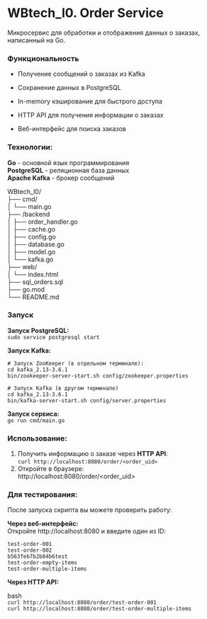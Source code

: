 # WBtech_l0. Order Service


Микросервис для обработки и отображения данных о заказах, написанный на Go.

### Функциональность
- Получение сообщений о заказах из Kafka

- Сохранение данных в PostgreSQL

- In-memory кэширование для быстрого доступа

- HTTP API для получения информации о заказах

- Веб-интерфейс для поиска заказов

### Технологии:  

**Go** - основной язык программирования  
**PostgreSQL** - реляционная база данных  
**Apache Kafka** - брокер сообщений

WBtech_l0/  
├── cmd/  
│   └── main.go  
├── /backend   
│   ├── order_handler.go  
│   ├── cache.go  
│   ├── config.go  
│   ├── database.go  
│   ├── model.go  
│   └── kafka.go  
├── web/   
│   └── index.html  
├── sql_orders.sql  
├── go.mod  
└── README.md  


### Запуск

**Запуск PostgreSQL:**  
`sudo service postgresql start`

**Запуск Kafka:**
```
# Запуск ZooKeeper (в отдельном терминале):
cd kafka_2.13-3.6.1
bin/zookeeper-server-start.sh config/zookeeper.properties

# Запуск Kafka (в другом терминале)
cd kafka_2.13-3.6.1
bin/kafka-server-start.sh config/server.properties
```

**Запуск сервиса:**  
`go run cmd/main.go`


### Использование:
1. Получить информацию о заказе через **HTTP API**:  
`curl http://localhost:8080/order/<order_uid>`
2. Откройте в браузере:  
http://localhost:8080/order/<order_uid>

### Для тестирования:
После запуска скрипта вы можете проверить работу:

**Через веб-интерфейс:**   
Откройте http://localhost:8080 и введите один из ID:
```
test-order-001
test-order-002
b563feb7b2b84b6test
test-order-empty-items
test-order-multiple-items
```

**Через HTTP API:**

bash  
`curl http://localhost:8080/order/test-order-001`  
`curl http://localhost:8080/order/test-order-multiple-items`